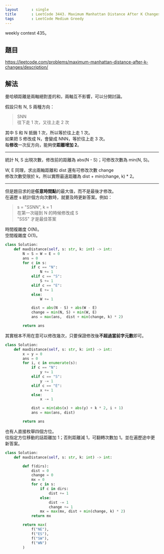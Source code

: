```yaml
---
layout      : single
title       : LeetCode 3443. Maximum Manhattan Distance After K Changes
tags        : LeetCode Medium Greedy
---
```

weekly contest 435。

## 題目

<https://leetcode.com/problems/maximum-manhattan-distance-after-k-changes/description/>

## 解法

曼哈頓距離是兩軸絕對差的和，兩軸互不影響，可以分開討論。  

假設只有 N, S 兩種方向：  
> SNN  
> 往下走 1 次，又往上走 2 次  

其中 S 和 N 抵銷 1 次，所以等於往上走 1 次。  
如果把 S 修改成 N，會變成 NNN，等於往上走 3 次。  
每**修改**一次反方向，能夠使**距離增加 2**。  

---

統計 N, S 出現次數，修改前的距離為 abs(N - S)；可修改次數為 min(N, S)。  

W, E 同理，求出兩軸距離和 dist 還有可修改次數 change  
修改次數受限於 k，所以實際最遠距離為 dist + min(change, k) * 2。  

---

但是題目求的是**任意時間點**的最大值，而不是最後才修改。  
在遍歷 s 統計個方向次數時，就要及時更新答案。例如：  
> s = "SSNN", k = 1  
> 在第一次碰到 N 的時候修改成 S  
> "SSS" 才是最佳答案  

時間複雜度 O(N)。  
空間複雜度 O(1)。  

```python
class Solution:
    def maxDistance(self, s: str, k: int) -> int:
        N = S = W = E = 0
        ans = 0
        for c in s:
            if c == "N":
                N += 1
            elif c == "S":
                S += 1
            elif c == "E":
                E += 1
            else:
                W += 1

            dist = abs(N - S) + abs(W - E)
            change = min(N, S) + min(W, E)
            ans = max(ans,  dist + min(change, k) * 2)

        return ans
```

其實根本不用在意可以修改幾次，只要保證修改後**不超過當前字元數**即可。  

```python
class Solution:
    def maxDistance(self, s: str, k: int) -> int:
        x = y = 0
        ans = 0
        for i, c in enumerate(s):
            if c == "N":
                y += 1
            elif c == "S":
                y -= 1
            elif c == "E":
                x += 1
            else:
                x -= 1

            dist = min(abs(x) + abs(y) + k * 2, i + 1)
            ans = max(ans, dist)

        return ans
```

也有人直接枚舉四個方位。  
往指定方位移動的話距離加 1；否則距離減 1，可翻轉次數加 1。並在遍歷途中更新答案。  

```python
class Solution:
    def maxDistance(self, s: str, k: int) -> int:

        def f(dirs):
            dist = 0
            change = 0
            mx = 0
            for c in s:
                if c in dirs:
                    dist += 1
                else:
                    dist -= 1
                    change += 1
                mx = max(mx, dist + min(change, k) * 2)
            return mx

        return max(
            f("NE"),
            f("ES"),
            f("SW"),
            f("WN")
        )
```
